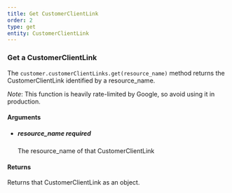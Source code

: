 ```yaml
---
title: Get CustomerClientLink 
order: 2
type: get
entity: CustomerClientLink 
---
```


### Get a CustomerClientLink 

The `customer.customerClientLinks.get(resource_name)` method returns the CustomerClientLink identified by a resource_name. 

_Note_: This function is heavily rate-limited by Google, so avoid using it in production.


#### Arguments

- 	##### resource_name _required_
	The resource_name of that CustomerClientLink


#### Returns

Returns that CustomerClientLink as an object.
